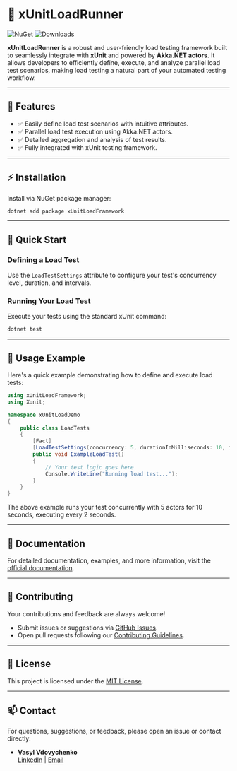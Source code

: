 # 🚀 xUnitLoadRunner

[![NuGet](https://img.shields.io/nuget/v/xUnitLoadFramework.svg)](https://www.nuget.org/packages/xUnitLoadFramework)
[![Downloads](https://img.shields.io/nuget/dt/xUnitLoadFramework.svg)](https://www.nuget.org/packages/xUnitLoadFramework)

**xUnitLoadRunner** is a robust and user-friendly load testing framework built to seamlessly integrate with **xUnit** and powered by **Akka.NET actors**. It allows developers to efficiently define, execute, and analyze parallel load test scenarios, making load testing a natural part of your automated testing workflow.

---

## 🌟 Features

- ✅ Easily define load test scenarios with intuitive attributes.
- ✅ Parallel load test execution using Akka.NET actors.
- ✅ Detailed aggregation and analysis of test results.
- ✅ Fully integrated with xUnit testing framework.

---

## ⚡ Installation

Install via NuGet package manager:

```bash
dotnet add package xUnitLoadFramework
```

---

## 🚦 Quick Start

### Defining a Load Test
Use the `LoadTestSettings` attribute to configure your test's concurrency level, duration, and intervals.

### Running Your Load Test
Execute your tests using the standard xUnit command:

```bash
dotnet test
```

---

## 📝 Usage Example

Here's a quick example demonstrating how to define and execute load tests:

```csharp
using xUnitLoadFramework;
using Xunit;

namespace xUnitLoadDemo
{
    public class LoadTests
    {
        [Fact]
        [LoadTestSettings(concurrency: 5, durationInMilliseconds: 10, intervalInMilliseconds: 2)]
        public void ExampleLoadTest()
        {
            // Your test logic goes here
            Console.WriteLine("Running load test...");
        }
    }
}
```

The above example runs your test concurrently with 5 actors for 10 seconds, executing every 2 seconds.

---

## 📖 Documentation

For detailed documentation, examples, and more information, visit the [official documentation](#).

---

## 🤝 Contributing

Your contributions and feedback are always welcome!
- Submit issues or suggestions via [GitHub Issues](#).
- Open pull requests following our [Contributing Guidelines](CONTRIBUTING.md).

---

## 📜 License

This project is licensed under the [MIT License](LICENSE).

---

## 📫 Contact

For questions, suggestions, or feedback, please open an issue or contact directly:

- **Vasyl Vdovychenko**  
  [LinkedIn](https://www.linkedin.com/in/vasyl-vdovychenko) | [Email](mailto:mrviduus@gmail.com)

